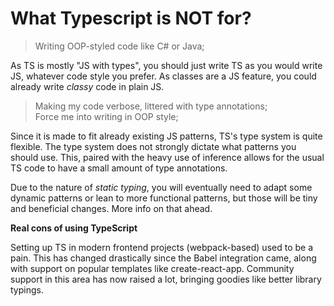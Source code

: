 # What Typescript is NOT for?

> Writing OOP-styled code like C\# or Java;

As TS is mostly "JS with types", you should just write TS as you would write JS, whatever code style you prefer. As classes are a JS feature, you could already write _classy_ code in plain JS.

> Making my code verbose, littered with type annotations;  
> Force me into writing in OOP style;

Since it is made to fit already existing JS patterns, TS's type system is quite flexible. The type system does not strongly dictate what patterns you should use. This, paired with the heavy use of inference allows for the usual TS code to have a small amount of type annotations.

Due to the nature of _static typing_, you will eventually need to adapt some dynamic patterns or lean to more functional patterns, but those will be tiny and beneficial changes. More info on that ahead.

**Real cons of using TypeScript**

Setting up TS in modern frontend projects \(webpack-based\) used to be a pain. This has changed drastically since the Babel integration came, along with support on popular templates like create-react-app. Community support in this area has now raised a lot, bringing goodies like better library typings.

